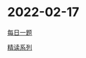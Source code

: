 # 2022-02-17

[每日一题](https://github.com/shfshanyue/Daily-Question/issues)

[精读系列](https://github.com/ascoders/weekly)